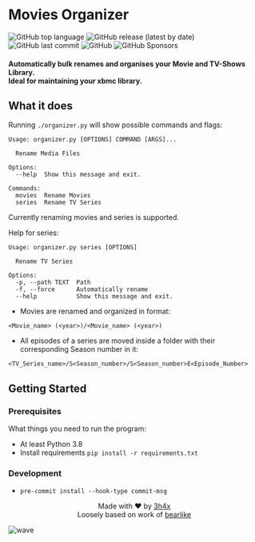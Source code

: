 # Movies Organizer

![GitHub top language](https://img.shields.io/github/languages/top/3h4x/movies-organizer)
![GitHub release (latest by date)](https://img.shields.io/github/v/release/3h4x/movies-organizer)
![GitHub last commit](https://img.shields.io/github/last-commit/3h4x/movies-organizer)
![GitHub](https://img.shields.io/github/license/3h4x/movies-organizer)
![GitHub Sponsors](https://img.shields.io/github/sponsors/3h4x)

#### Automatically bulk renames and organises your Movie and TV-Shows Library.<br>Ideal for maintaining your xbmc library.

## What it does

Running `./organizer.py` will show possible commands and flags:
```
Usage: organizer.py [OPTIONS] COMMAND [ARGS]...

  Rename Media Files

Options:
  --help  Show this message and exit.

Commands:
  movies  Rename Movies
  series  Rename TV Series
```
Currently renaming movies and series is supported.

Help for series:
```
Usage: organizer.py series [OPTIONS]

  Rename TV Series

Options:
  -p, --path TEXT  Path
  -f, --force      Automatically rename
  --help           Show this message and exit.
```

-  Movies are renamed and organized in format:
```
<Movie_name> (<year>)/<Movie_name> (<year>)
```

- All episodes of a series are moved inside a folder with their corresponding Season number in it:
```
<TV_Series_name>/S<Season_number>/S<Season_number>E<Episode_Number>
```

## Getting Started

### Prerequisites
What things you need to run the program:
- At least Python 3.8
- Install requirements `pip install -r requirements.txt`

### Development

- `pre-commit install --hook-type commit-msg`

<p align="center">
  Made with ❤️ by <a href="https://github.com/3h4x">3h4x</a></br>
  Loosely based on work of <a href="https://github.com/bearlike">bearlike</a>
</p>

![wave](http://cdn.thekrishna.in/img/common/border.png)
